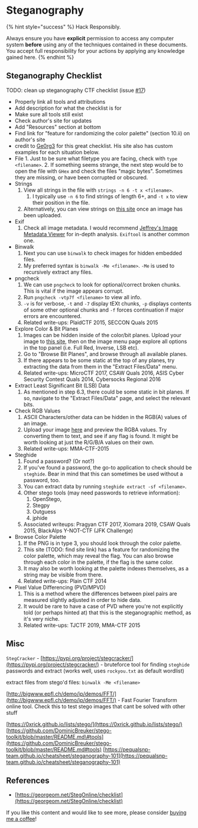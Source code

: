 # Steganography

{% hint style="success" %}
Hack Responsibly.

Always ensure you have **explicit** permission to access any computer system **before** using any of the techniques contained in these documents. You accept full responsibility for your actions by applying any knowledge gained here.
{% endhint %}

## Steganography Checklist

TODO: clean up steganography CTF checklist \(issue [\#17](https://github.com/zweilosec/Infosec-Notes/issues/17)\)

* Properly link all tools and attributions
* Add description for what the checklist is for
* Make sure all tools still exist
* Check author's site for updates
* Add "Resources" section at bottom
* Find link for "feature for randomizing the color palette" \(section 10.ii\) on author's site
* credit to [Ge0rg3](https://github.com/Ge0rg3) for this great checklist. His site also has custom examples for each situation below.
* File 1. Just to be sure what filetype you are facing, check with `type <filename>`. 2. If something seems strange, the next step would be to open the file with `GHex` and check the files "magic bytes". Sometimes they are missing, or have been corrupted or obscured.
* Strings
  1. View all strings in the file with `strings -n 6 -t x <filename>`.
     1. I typically use `-n 6` to find strings of length 6+, and `-t x` to view their position in the file.
  2. Alternatively, you can view strings on [this site](https://georgeom.net/StegOnline/upload) once an image has been uploaded.
* Exif
  1. Check all image metadata. I would recommend [Jeffrey's Image Metadata Viewer](http://exif.regex.info/exif.cgi) for in-depth analysis. `Exiftool` is another common one.
* Binwalk
  1. Next you can use `binwalk` to check images for hidden embedded files.
  2. My preferred syntax is `binwalk -Me <filename>`. `-Me` is used to recursively extract any files.
* pngcheck
  1. We can use `pngcheck` to look for optional/correct broken chunks. This is vital if the image appears corrupt.
  2. Run `pngcheck -vtp7f <filename>` to view all info.
  3. `-v` is for verbose, `-t` and `-7` display tEXt chunks, `-p` displays contents of some other optional chunks and `-f` forces continuation if major errors are encountered. 
  4. Related write-ups: PlaidCTF 2015, SECCON Quals 2015
* Explore Color & Bit Planes
  1. Images can be hidden inside of the color/bit planes. Upload your image to [this site](https://georgeom.net/StegOnline/upload), then on the image menu page explore all options in the top panel \(i.e. Full Red, Inverse, LSB etc\).
  2. Go to "Browse Bit Planes", and browse through all available planes.
  3. If there appears to be some static at the top of any planes, try extracting the data from them in the "Extract Files/Data" menu. 
  4. Related write-ups: MicroCTF 2017, CSAW Quals 2016, ASIS Cyber Security Contest Quals 2014, Cybersocks Regional 2016
* Extract Least Significant Bit \(LSB\) Data
  1. As mentioned in step 6.3, there could be some static in bit planes. If so, navigate to the "Extract Files/Data" page, and select the relevant bits.
* Check RGB Values
  1. ASCII Characters/other data can be hidden in the RGB\(A\) values of an image.
  2. Upload your image [here](https://georgeom.net/StegOnline/upload) and preview the RGBA values. Try converting them to text, and see if any flag is found. It might be worth looking at just the R/G/B/A values on their own. 
  3. Related write-ups: MMA-CTF-2015
* Steghide
  1. Found a password? \(Or not?\)
  2. If you've found a password, the go-to application to check should be `steghide`. Bear in mind that this can sometimes be used without a password, too.
  3. You can extract data by running `steghide extract -sf <filename>`.
  4. Other stego tools \(may need passwords to retrieve information\):
     1. OpenStego, 
     2. Stegpy
     3. Outguess
     4. jphide
  5. Associated writeups: Pragyan CTF 2017, Xiomara 2019, CSAW Quals 2015, BlackAlps Y-NOT-CTF \(JFK Challenge\)
* Browse Color Palette
  1. If the PNG is in type 3, you should look through the color palette.
  2. This site \(TODO: find site link\) has a feature for randomizing the color palette, which may reveal the flag. You can also browse through each color in the palette, if the flag is the same color.
  3. It may also be worth looking at the palette indexes themselves, as a string may be visible from there. 
  4. Related write-ups: Plain CTF 2014
* Pixel Value Differencing \(PVD/MPVD\)
  1. This is a method where the differences between pixel pairs are measured slightly adjusted in order to hide data.
  2. It would be rare to have a case of PVD where you're not explicitly told \(or perhaps hinted at\) that this is the steganographic method, as it's very niche.
  3. Related write-ups: TJCTF 2019, MMA-CTF 2015

## Misc

`StegCracker` - [https://pypi.org/project/stegcracker/](https://pypi.org/project/stegcracker/) - bruteforce tool for finding `steghide` passwords and extract \(works well, uses `rockyou.txt` as default wordlist\)

extract files from stego'd files: `binwalk -Me <filename>`

[http://bigwww.epfl.ch/demo/ip/demos/FFT/](http://bigwww.epfl.ch/demo/ip/demos/FFT/) - Fast Fourier Transform online tool. Check this to test stego images that cant be solved with other stuff

[https://0xrick.github.io/lists/stego/](https://0xrick.github.io/lists/stego/) [https://github.com/DominicBreuker/stego-toolkit/blob/master/README.md\#tools](https://github.com/DominicBreuker/stego-toolkit/blob/master/README.md#tools) [https://pequalsnp-team.github.io/cheatsheet/steganography-101](https://pequalsnp-team.github.io/cheatsheet/steganography-101)

## References

* [https://georgeom.net/StegOnline/checklist](https://georgeom.net/StegOnline/checklist)



If you like this content and would like to see more, please consider [buying me a coffee](https://www.buymeacoffee.com/zweilosec)!

